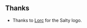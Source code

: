 ## Thanks

- Thanks to [Lorc](http://game-icons.net/lorc/originals/salt-shaker.html) for the Salty logo.
